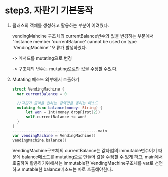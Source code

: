 # step3. 자판기 기본동작

1. 클래스의 객체를 생성하고 활용하는 부분이 어려웠다.

   vendingMahcine 구조체의 currentBalance변수의 값을 변경하는 부분에서 "Instance member 'currentBalance' cannot be used on type 'VendingMachine'"오류가 발생하였다.

   -> 메서드를 mutating으로 변경

   -> 구조체의 변수는 mutating으로만 값을 수정할 수있다.

2. Mutating 메소드 외부에서 호출하기

   ```swift
   struct VendingMachine {
     var currentBalance = 0
   
     //자판기 금액을 원하는 금액만큼 올리는 메소드
     mutating func balance(money: String) {
         let won = Int(money.dropFirst(2))
         self.currentBalance += won!
     }
   }
   --------------------------------------main
   var vendingMachine = VendingMachine()
   vendingMachine.balance()
   ```

   VendingMachine구조체의 currentBalance는 값타입의 immutable변수이기 때문에 balance메소드를 mutating으로 만들어 값을 수정할 수 있게 하고, main에서 호출하여 활용하기위해서는 immutable한 VendingMachine구조체를 var로 선언하고 mutable한 balance메소드는 따로 호출해야한다.